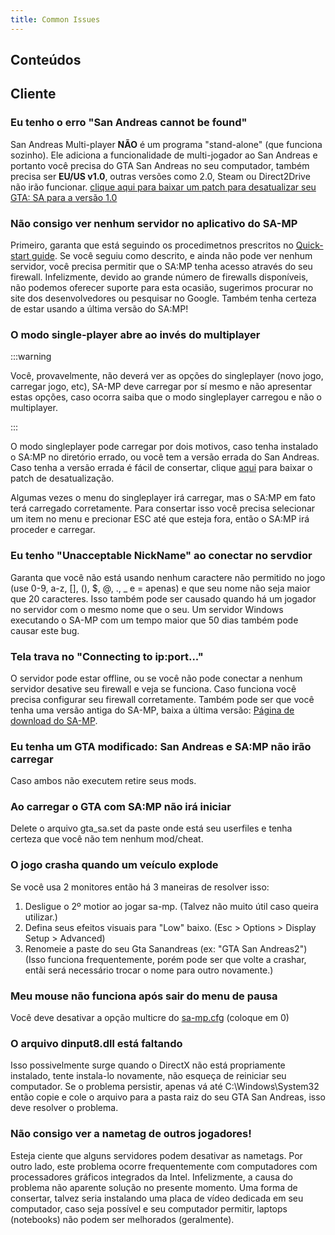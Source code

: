 ```yaml
---
title: Common Issues
---
```


## Conteúdos

## Cliente

### Eu tenho o erro "San Andreas cannot be found"

San Andreas Multi-player **NÃO** é um programa "stand-alone" (que funciona sozinho). Ele adiciona a funcionalidade de multi-jogador ao San Andreas e portanto você precisa do GTA San Andreas no seu computador, também precisa ser **EU/US v1.0**, outras versões como 2.0, Steam ou Direct2Drive não irão funcionar. [clique aqui para baixar um patch para desatualizar seu GTA: SA para a versão 1.0](http://grandtheftauto.filefront.com/file/GTA_SA_Downgrader_Patch;74661)

### Não consigo ver nenhum servidor no aplicativo do SA-MP

Primeiro, garanta que está seguindo os procedimetnos prescritos no [Quick-start guide](https://team.sa-mp.com/wiki/Getting_Started). Se você seguiu como descrito, e ainda não pode ver nenhum servidor, você precisa permitir que o SA:MP tenha acesso através do seu firewall. Infelizmente, devido ao grande número de firewalls disponíveis, não podemos oferecer suporte para esta ocasião, sugerimos procurar no site dos desenvolvedores ou pesquisar no Google. Também tenha certeza de estar usando a última versão do SA:MP!

### O modo single-player abre ao invés do multiplayer

:::warning

Você, provavelmente, não deverá ver as opções do singleplayer (novo jogo, carregar jogo, etc), SA-MP deve carregar por sí mesmo e não apresentar estas opções, caso ocorra saiba que o modo singleplayer carregou e não o multiplayer.

:::

O modo singleplayer pode carregar por dois motivos, caso tenha instalado o SA:MP no diretório errado, ou você tem a versão errada do San Andreas. Caso tenha a versão errada é fácil de consertar, clique [aqui](http://grandtheftauto.filefront.com/file/GTA_SA_Downgrader_Patch;74661) para baixar o patch de desatualização.

Algumas vezes o menu do singleplayer irá carregar, mas o SA:MP em fato terá carregado corretamente. Para consertar isso você precisa selecionar um item no menu e precionar ESC até que esteja fora, então o SA:MP irá proceder e carregar.

### Eu tenho "Unacceptable NickName" ao conectar no servdior

Garanta que você não está usando nenhum caractere não permitido no jogo (use 0-9, a-z, \[\], (), \$, @, ., \_ e = apenas) e que seu nome não seja maior que 20 caracteres. Isso também pode ser causado quando há um jogador no servidor com o mesmo nome que o seu. Um servidor Windows executando o SA-MP com um tempo maior que 50 dias também pode causar este bug.

### Tela trava no "Connecting to ip:port..."

O servidor pode estar offline, ou se você não pode conectar a nenhum servidor desative seu firewall e veja se funciona. Caso funciona você precisa configurar seu firewall corretamente. Também pode ser que você tenha uma versão antiga do SA-MP, baixa a última versão: [Página de download do SA-MP](http://sa-mp.com/download.php).

### Eu tenha um GTA modificado: San Andreas e SA:MP não irão carregar

Caso ambos não executem retire seus mods.

### Ao carregar o GTA com SA:MP não irá iniciar

Delete o arquivo gta_sa.set da paste onde está seu userfiles e tenha certeza que você não tem nenhum mod/cheat.

### O jogo crasha quando um veículo explode

Se você usa 2 monitores então há 3 maneiras de resolver isso:

1. Desligue o 2º motior ao jogar sa-mp. (Talvez não muito útil caso queira utilizar.)
2. Defina seus efeitos visuais para "Low" baixo. (Esc > Options > Display Setup > Advanced)
3. Renomeie a paste do seu Gta Sanandreas (ex: "GTA San Andreas2") (Isso funciona frequentemente, porém pode ser que volte a crashar, entãi será necessário trocar o nome para outro novamente.)

### Meu mouse não funciona após sair do menu de pausa

Você deve desativar a opção multicre do [sa-mp.cfg](/web/20190421141207/https://wiki.sa-mp.com/wiki/Sa-mp.cfg "Sa-mp.cfg") (coloque em 0)

### O arquivo dinput8.dll está faltando

Isso possivelmente surge quando o DirectX não está propriamente instalado, tente instala-lo novamente, não esqueça de reiniciar seu computador. Se o problema persistir, apenas vá até C:\\Windows\\System32 então copie e cole o arquivo para a pasta raiz do seu GTA San Andreas, isso deve resolver o problema.

### Não consigo ver a nametag de outros jogadores!

Esteja ciente que alguns servidores podem desativar as nametags. Por outro lado, este problema ocorre frequentemente com computadores com processadores gráficos integrados da Intel. Infelizmente, a causa do problema não aparente solução no presente momento. Uma forma de consertar, talvez seria instalando uma placa de vídeo dedicada em seu computador, caso seja possível e seu computador permitir, laptops (notebooks) não podem ser melhorados (geralmente).
